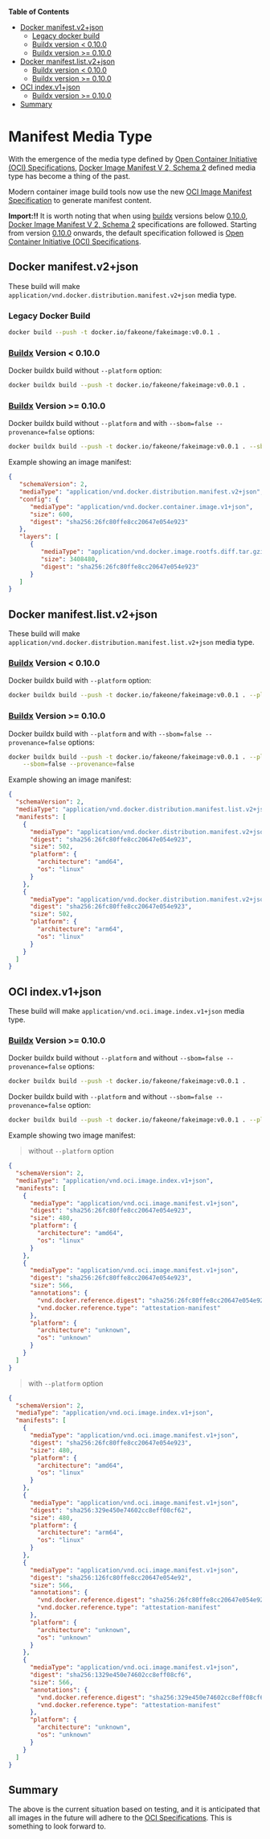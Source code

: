 **Table of Contents**

- [Docker manifest.v2+json](#docker-manifestv2json)
    - [Legacy docker build](#legacy-docker-build)
    - [Buildx version < 0.10.0](#buildx-version-0100)
    - [Buildx version >= 0.10.0](#buildx-version-0100_1)
- [Docker manifest.list.v2+json](#docker-manifestlistv2json)
    - [Buildx version < 0.10.0](#buildx-version-0100_2)
    - [Buildx version >= 0.10.0](#buildx-version-0100_3)
- [OCI index.v1+json](#oci-indexv1json)
    - [Buildx version >= 0.10.0](#buildx-version-0100_4)
- [Summary](#summary)

# Manifest Media Type

With the emergence of the media type defined by [Open Container Initiative (OCI) Specifications](https://github.com/opencontainers/image-spec), [Docker Image Manifest V 2, Schema 2](https://distribution.github.io/distribution/spec/manifest-v2-2/) defined media type has become a thing of the past. 

Modern container image build tools now use the new [OCI Image Manifest Specification](https://github.com/opencontainers/image-spec/blob/main/manifest.md) to generate manifest content.

**Import:!!** It is worth noting that when using [buildx](https://github.com/docker/buildx) versions below [0.10.0](https://docs.docker.com/build/attestations/), [Docker Image Manifest V 2, Schema 2](https://distribution.github.io/distribution/spec/manifest-v2-2/)  specifications are followed. Starting from version [0.10.0](https://github.com/docker/buildx/releases/tag/v0.10.0) onwards, the default specification followed is [Open Container Initiative (OCI) Specifications](https://github.com/opencontainers/image-spec).

## Docker manifest.v2+json

These build will make  `application/vnd.docker.distribution.manifest.v2+json` media type.

### Legacy Docker Build

```bash
docker build --push -t docker.io/fakeone/fakeimage:v0.0.1 .
```

### [Buildx](https://github.com/docker/buildx/issues/1513) Version < 0.10.0

Docker buildx build without `--platform` option:

```bash
docker buildx build --push -t docker.io/fakeone/fakeimage:v0.0.1 .
```

### [Buildx](https://github.com/docker/buildx/issues/1513) Version >= 0.10.0

Docker buildx build without `--platform` and  with `--sbom=false --provenance=false` options:

```bash
docker buildx build --push -t docker.io/fakeone/fakeimage:v0.0.1 . --sbom=false --provenance=false
```

Example showing an image manifest:

```json
{
   "schemaVersion": 2,
   "mediaType": "application/vnd.docker.distribution.manifest.v2+json",
   "config": {
      "mediaType": "application/vnd.docker.container.image.v1+json",
      "size": 600,
      "digest": "sha256:26fc80ffe8cc20647e054e923"
   },
   "layers": [
      {
         "mediaType": "application/vnd.docker.image.rootfs.diff.tar.gzip",
         "size": 3408480,
         "digest": "sha256:26fc80ffe8cc20647e054e923"
      }
   ]
}
```

## Docker manifest.list.v2+json

These build will make  `application/vnd.docker.distribution.manifest.list.v2+json` media type.

### [Buildx](https://github.com/docker/buildx/issues/1513) Version < 0.10.0

Docker buildx build with `--platform` option:

```bash
docker buildx build --push -t docker.io/fakeone/fakeimage:v0.0.1 . --platform linux/amd64,linux/arm64
```

### [Buildx](https://github.com/docker/buildx/issues/1513) Version >= 0.10.0

Docker buildx build with `--platform` and  with `--sbom=false --provenance=false` options:

```bash
docker buildx build --push -t docker.io/fakeone/fakeimage:v0.0.1 . --platform linux/amd64,linux/arm64 \
    --sbom=false --provenance=false
```

Example showing an image manifest:

```json
{
  "schemaVersion": 2,
  "mediaType": "application/vnd.docker.distribution.manifest.list.v2+json",
  "manifests": [
    {
      "mediaType": "application/vnd.docker.distribution.manifest.v2+json",
      "digest": "sha256:26fc80ffe8cc20647e054e923",
      "size": 502,
      "platform": {
        "architecture": "amd64",
        "os": "linux"
      }
    },
    {
      "mediaType": "application/vnd.docker.distribution.manifest.v2+json",
      "digest": "sha256:26fc80ffe8cc20647e054e923",
      "size": 502,
      "platform": {
        "architecture": "arm64",
        "os": "linux"
      }
    }
  ]
}
```

## OCI index.v1+json

These build will make  `application/vnd.oci.image.index.v1+json` media type.

### [Buildx](https://github.com/docker/buildx/issues/1513) Version >= 0.10.0

Docker buildx build without `--platform` and  without `--sbom=false --provenance=false` options:

```bash
docker buildx build --push -t docker.io/fakeone/fakeimage:v0.0.1 .
```

Docker buildx build with `--platform` and  without `--sbom=false --provenance=false` option:

```bash
docker buildx build --push -t docker.io/fakeone/fakeimage:v0.0.1 . --platform linux/amd64,linux/arm64
```

Example showing two image manifest:

> without `--platform` option

```json
{
  "schemaVersion": 2,
  "mediaType": "application/vnd.oci.image.index.v1+json",
  "manifests": [
    {
      "mediaType": "application/vnd.oci.image.manifest.v1+json",
      "digest": "sha256:26fc80ffe8cc20647e054e923",
      "size": 480,
      "platform": {
        "architecture": "amd64",
        "os": "linux"
      }
    },
    {
      "mediaType": "application/vnd.oci.image.manifest.v1+json",
      "digest": "sha256:26fc80ffe8cc20647e054e923",
      "size": 566,
      "annotations": {
        "vnd.docker.reference.digest": "sha256:26fc80ffe8cc20647e054e923",
        "vnd.docker.reference.type": "attestation-manifest"
      },
      "platform": {
        "architecture": "unknown",
        "os": "unknown"
      }
    }
  ]
}
```

>  with `--platform` option

```json
{
  "schemaVersion": 2,
  "mediaType": "application/vnd.oci.image.index.v1+json",
  "manifests": [
    {
      "mediaType": "application/vnd.oci.image.manifest.v1+json",
      "digest": "sha256:26fc80ffe8cc20647e054e923",
      "size": 480,
      "platform": {
        "architecture": "amd64",
        "os": "linux"
      }
    },
    {
      "mediaType": "application/vnd.oci.image.manifest.v1+json",
      "digest": "sha256:329e450e74602cc8eff08cf62",
      "size": 480,
      "platform": {
        "architecture": "arm64",
        "os": "linux"
      }
    },
    {
      "mediaType": "application/vnd.oci.image.manifest.v1+json",
      "digest": "sha256:126fc80ffe8cc20647e054e92",
      "size": 566,
      "annotations": {
        "vnd.docker.reference.digest": "sha256:26fc80ffe8cc20647e054e923",
        "vnd.docker.reference.type": "attestation-manifest"
      },
      "platform": {
        "architecture": "unknown",
        "os": "unknown"
      }
    },
    {
      "mediaType": "application/vnd.oci.image.manifest.v1+json",
      "digest": "sha256:1329e450e74602cc8eff08cf6",
      "size": 566,
      "annotations": {
        "vnd.docker.reference.digest": "sha256:329e450e74602cc8eff08cf62",
        "vnd.docker.reference.type": "attestation-manifest"
      },
      "platform": {
        "architecture": "unknown",
        "os": "unknown"
      }
    }
  ]
}
```

## Summary

The above is the current situation based on testing, and it is anticipated that all images in the future will adhere to the [OCI Specifications](https://github.com/opencontainers/image-spec). This is something to look forward to.
